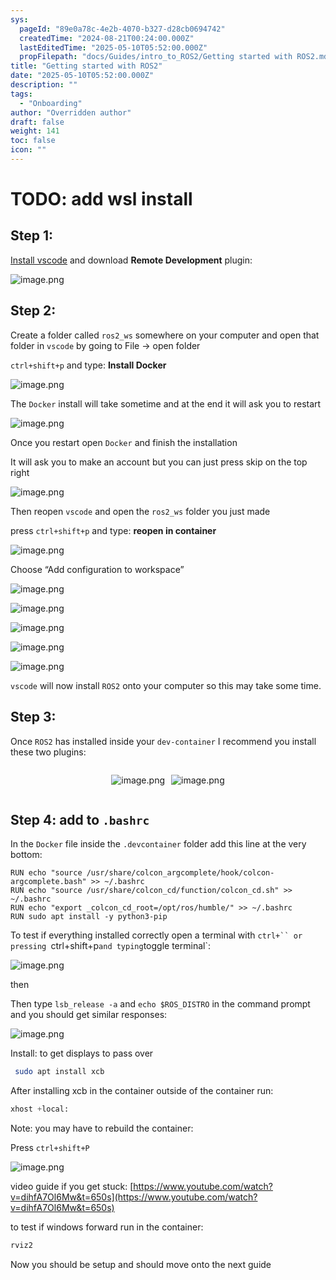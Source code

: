 ```yaml
---
sys:
  pageId: "89e0a78c-4e2b-4070-b327-d28cb0694742"
  createdTime: "2024-08-21T00:24:00.000Z"
  lastEditedTime: "2025-05-10T05:52:00.000Z"
  propFilepath: "docs/Guides/intro_to_ROS2/Getting started with ROS2.md"
title: "Getting started with ROS2"
date: "2025-05-10T05:52:00.000Z"
description: ""
tags:
  - "Onboarding"
author: "Overridden author"
draft: false
weight: 141
toc: false
icon: ""
---
```


# TODO: add wsl install

## Step 1:

[Install vscode](https://code.visualstudio.com/download) and download **Remote Development** plugin:

![image.png](https://prod-files-secure.s3.us-west-2.amazonaws.com/d518164a-d88e-44d1-a4ee-3adb3bd8bce0/efb52993-1881-4a40-b95e-6f020334f022/image.png?X-Amz-Algorithm=AWS4-HMAC-SHA256&X-Amz-Content-Sha256=UNSIGNED-PAYLOAD&X-Amz-Credential=ASIAZI2LB466V7BFRXNO%2F20250607%2Fus-west-2%2Fs3%2Faws4_request&X-Amz-Date=20250607T090819Z&X-Amz-Expires=3600&X-Amz-Security-Token=IQoJb3JpZ2luX2VjEJn%2F%2F%2F%2F%2F%2F%2F%2F%2F%2FwEaCXVzLXdlc3QtMiJHMEUCIQCEs%2BoOH5RozJs5uGGzYnZnm23F3UEl0IZDMq2bwoRgUgIgO4XIJ6CpusSJzSfcZURF%2FM9%2BRZVlHN4ovqxXuZ7bn4kq%2FwMIchAAGgw2Mzc0MjMxODM4MDUiDLSfYASitO%2BMm5fZ6yrcA7AS25TAKIQtPyNbl7nhOzEOI4I6hgiw3ZUahkoplQECBPE%2BgieAcaNdZ6zYldqcRaiZL8Oqt0yKhtnQHnLhutcV9v5jWkvnPB5%2B%2FcdJynWUjimi%2BCD1KzP1xZ1gwTWm74dh%2BNqOPmCnK%2BZKhJEBAiFFhcp4%2FL8y6oZwK2C87z3DuzjxOANPDWQ4X3HfeSoiS%2FEtk%2FZU6r5M5Vwv7fWWPIpzE2WAGo%2BGL%2FFLBfnBClz%2B0IAR62XCFJcnEhpE0MCeP4f5fmTZ7MwgzqAA6iXDnTMRhh61Aao9ZY0TKym0VaDp0IbHXmXPKjFVnS4xdsVKnnlzzx67nOPXtdNg91mIIUsvgaQvomMVTzRMy%2FoaWAaJ1sm8srLjVfBUdjQ4bQs9Js6Vc7joh7TFZTGZKXLmGVlc%2F9Msmrc6htO%2BAn17JhzykaGNogZ7tQSfbYhYhEzTEGTFtG49YFS%2B9RBmBzobVuh8oDjGNDHawVyY2%2FnKmnodOFjFIcZklcL4hDJvXXdjo1jGGIxetYd9N74rpoz1bYhErB11IRlDu67JW%2Ba%2Bkug82YPbOWAxVewE7EQHvNc0UpObOLi8HvKt91PF4BWQhE68PTiSs81lTmuAeuEenC%2BRXQhv1sAHtpHiuVoAMMj6j8IGOqUBHGq577pyns%2BkyS7Tjd6uTtzLdIVN%2BrqxA8lK55hcja8Vh9fcoPr9WDVwZ7wvEV2QNGEXOTWV4itBtdu6wkMJWB8ntUR0zaitiO5bM2sScBk812FcOgjfn3QL329n5g7TB2VbRfAbgHg4SQsrX4u7jGGCJcWLLkqG%2B7JIWsAg8oOK6vpRopeVrO5l9Dc0GBDYZ10U%2Fp11uTrgS17CSv4fcWBgQTOj&X-Amz-Signature=82bc4486e4f855e583842436b48376c3cb0fc964a9da2e113ccbdf028015160b&X-Amz-SignedHeaders=host&x-id=GetObject)

## Step 2:

Create a folder called `ros2_ws` somewhere on your computer and open that folder in `vscode` by going to File → open folder 

`ctrl+shift+p` and type: **Install Docker**

![image.png](https://prod-files-secure.s3.us-west-2.amazonaws.com/d518164a-d88e-44d1-a4ee-3adb3bd8bce0/2269dc0e-1cd5-47ff-bceb-c04ad9b2eab0/image.png?X-Amz-Algorithm=AWS4-HMAC-SHA256&X-Amz-Content-Sha256=UNSIGNED-PAYLOAD&X-Amz-Credential=ASIAZI2LB466V7BFRXNO%2F20250607%2Fus-west-2%2Fs3%2Faws4_request&X-Amz-Date=20250607T090819Z&X-Amz-Expires=3600&X-Amz-Security-Token=IQoJb3JpZ2luX2VjEJn%2F%2F%2F%2F%2F%2F%2F%2F%2F%2FwEaCXVzLXdlc3QtMiJHMEUCIQCEs%2BoOH5RozJs5uGGzYnZnm23F3UEl0IZDMq2bwoRgUgIgO4XIJ6CpusSJzSfcZURF%2FM9%2BRZVlHN4ovqxXuZ7bn4kq%2FwMIchAAGgw2Mzc0MjMxODM4MDUiDLSfYASitO%2BMm5fZ6yrcA7AS25TAKIQtPyNbl7nhOzEOI4I6hgiw3ZUahkoplQECBPE%2BgieAcaNdZ6zYldqcRaiZL8Oqt0yKhtnQHnLhutcV9v5jWkvnPB5%2B%2FcdJynWUjimi%2BCD1KzP1xZ1gwTWm74dh%2BNqOPmCnK%2BZKhJEBAiFFhcp4%2FL8y6oZwK2C87z3DuzjxOANPDWQ4X3HfeSoiS%2FEtk%2FZU6r5M5Vwv7fWWPIpzE2WAGo%2BGL%2FFLBfnBClz%2B0IAR62XCFJcnEhpE0MCeP4f5fmTZ7MwgzqAA6iXDnTMRhh61Aao9ZY0TKym0VaDp0IbHXmXPKjFVnS4xdsVKnnlzzx67nOPXtdNg91mIIUsvgaQvomMVTzRMy%2FoaWAaJ1sm8srLjVfBUdjQ4bQs9Js6Vc7joh7TFZTGZKXLmGVlc%2F9Msmrc6htO%2BAn17JhzykaGNogZ7tQSfbYhYhEzTEGTFtG49YFS%2B9RBmBzobVuh8oDjGNDHawVyY2%2FnKmnodOFjFIcZklcL4hDJvXXdjo1jGGIxetYd9N74rpoz1bYhErB11IRlDu67JW%2Ba%2Bkug82YPbOWAxVewE7EQHvNc0UpObOLi8HvKt91PF4BWQhE68PTiSs81lTmuAeuEenC%2BRXQhv1sAHtpHiuVoAMMj6j8IGOqUBHGq577pyns%2BkyS7Tjd6uTtzLdIVN%2BrqxA8lK55hcja8Vh9fcoPr9WDVwZ7wvEV2QNGEXOTWV4itBtdu6wkMJWB8ntUR0zaitiO5bM2sScBk812FcOgjfn3QL329n5g7TB2VbRfAbgHg4SQsrX4u7jGGCJcWLLkqG%2B7JIWsAg8oOK6vpRopeVrO5l9Dc0GBDYZ10U%2Fp11uTrgS17CSv4fcWBgQTOj&X-Amz-Signature=e80f470d1f55c24f10f0a0f9623f5f66064141454fe4e2debaf17232e204a368&X-Amz-SignedHeaders=host&x-id=GetObject)

The `Docker` install will take sometime and at the end it will ask you to restart

![image.png](https://prod-files-secure.s3.us-west-2.amazonaws.com/d518164a-d88e-44d1-a4ee-3adb3bd8bce0/ed233f78-be33-4b1f-b89c-9c346c0e961e/image.png?X-Amz-Algorithm=AWS4-HMAC-SHA256&X-Amz-Content-Sha256=UNSIGNED-PAYLOAD&X-Amz-Credential=ASIAZI2LB466V7BFRXNO%2F20250607%2Fus-west-2%2Fs3%2Faws4_request&X-Amz-Date=20250607T090819Z&X-Amz-Expires=3600&X-Amz-Security-Token=IQoJb3JpZ2luX2VjEJn%2F%2F%2F%2F%2F%2F%2F%2F%2F%2FwEaCXVzLXdlc3QtMiJHMEUCIQCEs%2BoOH5RozJs5uGGzYnZnm23F3UEl0IZDMq2bwoRgUgIgO4XIJ6CpusSJzSfcZURF%2FM9%2BRZVlHN4ovqxXuZ7bn4kq%2FwMIchAAGgw2Mzc0MjMxODM4MDUiDLSfYASitO%2BMm5fZ6yrcA7AS25TAKIQtPyNbl7nhOzEOI4I6hgiw3ZUahkoplQECBPE%2BgieAcaNdZ6zYldqcRaiZL8Oqt0yKhtnQHnLhutcV9v5jWkvnPB5%2B%2FcdJynWUjimi%2BCD1KzP1xZ1gwTWm74dh%2BNqOPmCnK%2BZKhJEBAiFFhcp4%2FL8y6oZwK2C87z3DuzjxOANPDWQ4X3HfeSoiS%2FEtk%2FZU6r5M5Vwv7fWWPIpzE2WAGo%2BGL%2FFLBfnBClz%2B0IAR62XCFJcnEhpE0MCeP4f5fmTZ7MwgzqAA6iXDnTMRhh61Aao9ZY0TKym0VaDp0IbHXmXPKjFVnS4xdsVKnnlzzx67nOPXtdNg91mIIUsvgaQvomMVTzRMy%2FoaWAaJ1sm8srLjVfBUdjQ4bQs9Js6Vc7joh7TFZTGZKXLmGVlc%2F9Msmrc6htO%2BAn17JhzykaGNogZ7tQSfbYhYhEzTEGTFtG49YFS%2B9RBmBzobVuh8oDjGNDHawVyY2%2FnKmnodOFjFIcZklcL4hDJvXXdjo1jGGIxetYd9N74rpoz1bYhErB11IRlDu67JW%2Ba%2Bkug82YPbOWAxVewE7EQHvNc0UpObOLi8HvKt91PF4BWQhE68PTiSs81lTmuAeuEenC%2BRXQhv1sAHtpHiuVoAMMj6j8IGOqUBHGq577pyns%2BkyS7Tjd6uTtzLdIVN%2BrqxA8lK55hcja8Vh9fcoPr9WDVwZ7wvEV2QNGEXOTWV4itBtdu6wkMJWB8ntUR0zaitiO5bM2sScBk812FcOgjfn3QL329n5g7TB2VbRfAbgHg4SQsrX4u7jGGCJcWLLkqG%2B7JIWsAg8oOK6vpRopeVrO5l9Dc0GBDYZ10U%2Fp11uTrgS17CSv4fcWBgQTOj&X-Amz-Signature=0e4c6a9dc3a09cabaf077e5fb0ec8de9a69490b837c4b05a75ea52d2349ad6c6&X-Amz-SignedHeaders=host&x-id=GetObject)

Once you restart open `Docker` and finish the installation

It will ask you to make an account but you can just press skip on the top right

![image.png](https://prod-files-secure.s3.us-west-2.amazonaws.com/d518164a-d88e-44d1-a4ee-3adb3bd8bce0/21010ad9-1659-4fd9-9f59-9932a09b2a3d/image.png?X-Amz-Algorithm=AWS4-HMAC-SHA256&X-Amz-Content-Sha256=UNSIGNED-PAYLOAD&X-Amz-Credential=ASIAZI2LB466V7BFRXNO%2F20250607%2Fus-west-2%2Fs3%2Faws4_request&X-Amz-Date=20250607T090819Z&X-Amz-Expires=3600&X-Amz-Security-Token=IQoJb3JpZ2luX2VjEJn%2F%2F%2F%2F%2F%2F%2F%2F%2F%2FwEaCXVzLXdlc3QtMiJHMEUCIQCEs%2BoOH5RozJs5uGGzYnZnm23F3UEl0IZDMq2bwoRgUgIgO4XIJ6CpusSJzSfcZURF%2FM9%2BRZVlHN4ovqxXuZ7bn4kq%2FwMIchAAGgw2Mzc0MjMxODM4MDUiDLSfYASitO%2BMm5fZ6yrcA7AS25TAKIQtPyNbl7nhOzEOI4I6hgiw3ZUahkoplQECBPE%2BgieAcaNdZ6zYldqcRaiZL8Oqt0yKhtnQHnLhutcV9v5jWkvnPB5%2B%2FcdJynWUjimi%2BCD1KzP1xZ1gwTWm74dh%2BNqOPmCnK%2BZKhJEBAiFFhcp4%2FL8y6oZwK2C87z3DuzjxOANPDWQ4X3HfeSoiS%2FEtk%2FZU6r5M5Vwv7fWWPIpzE2WAGo%2BGL%2FFLBfnBClz%2B0IAR62XCFJcnEhpE0MCeP4f5fmTZ7MwgzqAA6iXDnTMRhh61Aao9ZY0TKym0VaDp0IbHXmXPKjFVnS4xdsVKnnlzzx67nOPXtdNg91mIIUsvgaQvomMVTzRMy%2FoaWAaJ1sm8srLjVfBUdjQ4bQs9Js6Vc7joh7TFZTGZKXLmGVlc%2F9Msmrc6htO%2BAn17JhzykaGNogZ7tQSfbYhYhEzTEGTFtG49YFS%2B9RBmBzobVuh8oDjGNDHawVyY2%2FnKmnodOFjFIcZklcL4hDJvXXdjo1jGGIxetYd9N74rpoz1bYhErB11IRlDu67JW%2Ba%2Bkug82YPbOWAxVewE7EQHvNc0UpObOLi8HvKt91PF4BWQhE68PTiSs81lTmuAeuEenC%2BRXQhv1sAHtpHiuVoAMMj6j8IGOqUBHGq577pyns%2BkyS7Tjd6uTtzLdIVN%2BrqxA8lK55hcja8Vh9fcoPr9WDVwZ7wvEV2QNGEXOTWV4itBtdu6wkMJWB8ntUR0zaitiO5bM2sScBk812FcOgjfn3QL329n5g7TB2VbRfAbgHg4SQsrX4u7jGGCJcWLLkqG%2B7JIWsAg8oOK6vpRopeVrO5l9Dc0GBDYZ10U%2Fp11uTrgS17CSv4fcWBgQTOj&X-Amz-Signature=07c97e8c30826e992cf67d87ef9c1677a63fbaf689454e4ae17f5d5007170b95&X-Amz-SignedHeaders=host&x-id=GetObject)

Then reopen `vscode` and open the `ros2_ws` folder you just made

press `ctrl+shift+p` and type: **reopen in container**

![image.png](https://prod-files-secure.s3.us-west-2.amazonaws.com/d518164a-d88e-44d1-a4ee-3adb3bd8bce0/4e93b8c2-41ad-488c-8095-c74205196118/image.png?X-Amz-Algorithm=AWS4-HMAC-SHA256&X-Amz-Content-Sha256=UNSIGNED-PAYLOAD&X-Amz-Credential=ASIAZI2LB466V7BFRXNO%2F20250607%2Fus-west-2%2Fs3%2Faws4_request&X-Amz-Date=20250607T090819Z&X-Amz-Expires=3600&X-Amz-Security-Token=IQoJb3JpZ2luX2VjEJn%2F%2F%2F%2F%2F%2F%2F%2F%2F%2FwEaCXVzLXdlc3QtMiJHMEUCIQCEs%2BoOH5RozJs5uGGzYnZnm23F3UEl0IZDMq2bwoRgUgIgO4XIJ6CpusSJzSfcZURF%2FM9%2BRZVlHN4ovqxXuZ7bn4kq%2FwMIchAAGgw2Mzc0MjMxODM4MDUiDLSfYASitO%2BMm5fZ6yrcA7AS25TAKIQtPyNbl7nhOzEOI4I6hgiw3ZUahkoplQECBPE%2BgieAcaNdZ6zYldqcRaiZL8Oqt0yKhtnQHnLhutcV9v5jWkvnPB5%2B%2FcdJynWUjimi%2BCD1KzP1xZ1gwTWm74dh%2BNqOPmCnK%2BZKhJEBAiFFhcp4%2FL8y6oZwK2C87z3DuzjxOANPDWQ4X3HfeSoiS%2FEtk%2FZU6r5M5Vwv7fWWPIpzE2WAGo%2BGL%2FFLBfnBClz%2B0IAR62XCFJcnEhpE0MCeP4f5fmTZ7MwgzqAA6iXDnTMRhh61Aao9ZY0TKym0VaDp0IbHXmXPKjFVnS4xdsVKnnlzzx67nOPXtdNg91mIIUsvgaQvomMVTzRMy%2FoaWAaJ1sm8srLjVfBUdjQ4bQs9Js6Vc7joh7TFZTGZKXLmGVlc%2F9Msmrc6htO%2BAn17JhzykaGNogZ7tQSfbYhYhEzTEGTFtG49YFS%2B9RBmBzobVuh8oDjGNDHawVyY2%2FnKmnodOFjFIcZklcL4hDJvXXdjo1jGGIxetYd9N74rpoz1bYhErB11IRlDu67JW%2Ba%2Bkug82YPbOWAxVewE7EQHvNc0UpObOLi8HvKt91PF4BWQhE68PTiSs81lTmuAeuEenC%2BRXQhv1sAHtpHiuVoAMMj6j8IGOqUBHGq577pyns%2BkyS7Tjd6uTtzLdIVN%2BrqxA8lK55hcja8Vh9fcoPr9WDVwZ7wvEV2QNGEXOTWV4itBtdu6wkMJWB8ntUR0zaitiO5bM2sScBk812FcOgjfn3QL329n5g7TB2VbRfAbgHg4SQsrX4u7jGGCJcWLLkqG%2B7JIWsAg8oOK6vpRopeVrO5l9Dc0GBDYZ10U%2Fp11uTrgS17CSv4fcWBgQTOj&X-Amz-Signature=df07e2ae5f51308a902aec847449ecd37967322016af06d89e0c50ac539b8bc2&X-Amz-SignedHeaders=host&x-id=GetObject)

Choose “Add configuration to workspace”

![image.png](https://prod-files-secure.s3.us-west-2.amazonaws.com/d518164a-d88e-44d1-a4ee-3adb3bd8bce0/9560b282-5060-4989-ba37-97e7b2c22476/image.png?X-Amz-Algorithm=AWS4-HMAC-SHA256&X-Amz-Content-Sha256=UNSIGNED-PAYLOAD&X-Amz-Credential=ASIAZI2LB466V7BFRXNO%2F20250607%2Fus-west-2%2Fs3%2Faws4_request&X-Amz-Date=20250607T090819Z&X-Amz-Expires=3600&X-Amz-Security-Token=IQoJb3JpZ2luX2VjEJn%2F%2F%2F%2F%2F%2F%2F%2F%2F%2FwEaCXVzLXdlc3QtMiJHMEUCIQCEs%2BoOH5RozJs5uGGzYnZnm23F3UEl0IZDMq2bwoRgUgIgO4XIJ6CpusSJzSfcZURF%2FM9%2BRZVlHN4ovqxXuZ7bn4kq%2FwMIchAAGgw2Mzc0MjMxODM4MDUiDLSfYASitO%2BMm5fZ6yrcA7AS25TAKIQtPyNbl7nhOzEOI4I6hgiw3ZUahkoplQECBPE%2BgieAcaNdZ6zYldqcRaiZL8Oqt0yKhtnQHnLhutcV9v5jWkvnPB5%2B%2FcdJynWUjimi%2BCD1KzP1xZ1gwTWm74dh%2BNqOPmCnK%2BZKhJEBAiFFhcp4%2FL8y6oZwK2C87z3DuzjxOANPDWQ4X3HfeSoiS%2FEtk%2FZU6r5M5Vwv7fWWPIpzE2WAGo%2BGL%2FFLBfnBClz%2B0IAR62XCFJcnEhpE0MCeP4f5fmTZ7MwgzqAA6iXDnTMRhh61Aao9ZY0TKym0VaDp0IbHXmXPKjFVnS4xdsVKnnlzzx67nOPXtdNg91mIIUsvgaQvomMVTzRMy%2FoaWAaJ1sm8srLjVfBUdjQ4bQs9Js6Vc7joh7TFZTGZKXLmGVlc%2F9Msmrc6htO%2BAn17JhzykaGNogZ7tQSfbYhYhEzTEGTFtG49YFS%2B9RBmBzobVuh8oDjGNDHawVyY2%2FnKmnodOFjFIcZklcL4hDJvXXdjo1jGGIxetYd9N74rpoz1bYhErB11IRlDu67JW%2Ba%2Bkug82YPbOWAxVewE7EQHvNc0UpObOLi8HvKt91PF4BWQhE68PTiSs81lTmuAeuEenC%2BRXQhv1sAHtpHiuVoAMMj6j8IGOqUBHGq577pyns%2BkyS7Tjd6uTtzLdIVN%2BrqxA8lK55hcja8Vh9fcoPr9WDVwZ7wvEV2QNGEXOTWV4itBtdu6wkMJWB8ntUR0zaitiO5bM2sScBk812FcOgjfn3QL329n5g7TB2VbRfAbgHg4SQsrX4u7jGGCJcWLLkqG%2B7JIWsAg8oOK6vpRopeVrO5l9Dc0GBDYZ10U%2Fp11uTrgS17CSv4fcWBgQTOj&X-Amz-Signature=d259e10aa5724df590a41db2cc4c03a13b7cbb0594355b4a0c5361741dae9a18&X-Amz-SignedHeaders=host&x-id=GetObject)

![image.png](https://prod-files-secure.s3.us-west-2.amazonaws.com/d518164a-d88e-44d1-a4ee-3adb3bd8bce0/2ee63f81-886b-48e8-a553-dc6e5eac99e4/image.png?X-Amz-Algorithm=AWS4-HMAC-SHA256&X-Amz-Content-Sha256=UNSIGNED-PAYLOAD&X-Amz-Credential=ASIAZI2LB466V7BFRXNO%2F20250607%2Fus-west-2%2Fs3%2Faws4_request&X-Amz-Date=20250607T090819Z&X-Amz-Expires=3600&X-Amz-Security-Token=IQoJb3JpZ2luX2VjEJn%2F%2F%2F%2F%2F%2F%2F%2F%2F%2FwEaCXVzLXdlc3QtMiJHMEUCIQCEs%2BoOH5RozJs5uGGzYnZnm23F3UEl0IZDMq2bwoRgUgIgO4XIJ6CpusSJzSfcZURF%2FM9%2BRZVlHN4ovqxXuZ7bn4kq%2FwMIchAAGgw2Mzc0MjMxODM4MDUiDLSfYASitO%2BMm5fZ6yrcA7AS25TAKIQtPyNbl7nhOzEOI4I6hgiw3ZUahkoplQECBPE%2BgieAcaNdZ6zYldqcRaiZL8Oqt0yKhtnQHnLhutcV9v5jWkvnPB5%2B%2FcdJynWUjimi%2BCD1KzP1xZ1gwTWm74dh%2BNqOPmCnK%2BZKhJEBAiFFhcp4%2FL8y6oZwK2C87z3DuzjxOANPDWQ4X3HfeSoiS%2FEtk%2FZU6r5M5Vwv7fWWPIpzE2WAGo%2BGL%2FFLBfnBClz%2B0IAR62XCFJcnEhpE0MCeP4f5fmTZ7MwgzqAA6iXDnTMRhh61Aao9ZY0TKym0VaDp0IbHXmXPKjFVnS4xdsVKnnlzzx67nOPXtdNg91mIIUsvgaQvomMVTzRMy%2FoaWAaJ1sm8srLjVfBUdjQ4bQs9Js6Vc7joh7TFZTGZKXLmGVlc%2F9Msmrc6htO%2BAn17JhzykaGNogZ7tQSfbYhYhEzTEGTFtG49YFS%2B9RBmBzobVuh8oDjGNDHawVyY2%2FnKmnodOFjFIcZklcL4hDJvXXdjo1jGGIxetYd9N74rpoz1bYhErB11IRlDu67JW%2Ba%2Bkug82YPbOWAxVewE7EQHvNc0UpObOLi8HvKt91PF4BWQhE68PTiSs81lTmuAeuEenC%2BRXQhv1sAHtpHiuVoAMMj6j8IGOqUBHGq577pyns%2BkyS7Tjd6uTtzLdIVN%2BrqxA8lK55hcja8Vh9fcoPr9WDVwZ7wvEV2QNGEXOTWV4itBtdu6wkMJWB8ntUR0zaitiO5bM2sScBk812FcOgjfn3QL329n5g7TB2VbRfAbgHg4SQsrX4u7jGGCJcWLLkqG%2B7JIWsAg8oOK6vpRopeVrO5l9Dc0GBDYZ10U%2Fp11uTrgS17CSv4fcWBgQTOj&X-Amz-Signature=cafd098c37bfb92429e05d310b6b3819ff335d0dde129cfecb4b70b1d228d924&X-Amz-SignedHeaders=host&x-id=GetObject)

![image.png](https://prod-files-secure.s3.us-west-2.amazonaws.com/d518164a-d88e-44d1-a4ee-3adb3bd8bce0/ae1580b2-b048-407e-aed9-b584224a7a04/image.png?X-Amz-Algorithm=AWS4-HMAC-SHA256&X-Amz-Content-Sha256=UNSIGNED-PAYLOAD&X-Amz-Credential=ASIAZI2LB466V7BFRXNO%2F20250607%2Fus-west-2%2Fs3%2Faws4_request&X-Amz-Date=20250607T090819Z&X-Amz-Expires=3600&X-Amz-Security-Token=IQoJb3JpZ2luX2VjEJn%2F%2F%2F%2F%2F%2F%2F%2F%2F%2FwEaCXVzLXdlc3QtMiJHMEUCIQCEs%2BoOH5RozJs5uGGzYnZnm23F3UEl0IZDMq2bwoRgUgIgO4XIJ6CpusSJzSfcZURF%2FM9%2BRZVlHN4ovqxXuZ7bn4kq%2FwMIchAAGgw2Mzc0MjMxODM4MDUiDLSfYASitO%2BMm5fZ6yrcA7AS25TAKIQtPyNbl7nhOzEOI4I6hgiw3ZUahkoplQECBPE%2BgieAcaNdZ6zYldqcRaiZL8Oqt0yKhtnQHnLhutcV9v5jWkvnPB5%2B%2FcdJynWUjimi%2BCD1KzP1xZ1gwTWm74dh%2BNqOPmCnK%2BZKhJEBAiFFhcp4%2FL8y6oZwK2C87z3DuzjxOANPDWQ4X3HfeSoiS%2FEtk%2FZU6r5M5Vwv7fWWPIpzE2WAGo%2BGL%2FFLBfnBClz%2B0IAR62XCFJcnEhpE0MCeP4f5fmTZ7MwgzqAA6iXDnTMRhh61Aao9ZY0TKym0VaDp0IbHXmXPKjFVnS4xdsVKnnlzzx67nOPXtdNg91mIIUsvgaQvomMVTzRMy%2FoaWAaJ1sm8srLjVfBUdjQ4bQs9Js6Vc7joh7TFZTGZKXLmGVlc%2F9Msmrc6htO%2BAn17JhzykaGNogZ7tQSfbYhYhEzTEGTFtG49YFS%2B9RBmBzobVuh8oDjGNDHawVyY2%2FnKmnodOFjFIcZklcL4hDJvXXdjo1jGGIxetYd9N74rpoz1bYhErB11IRlDu67JW%2Ba%2Bkug82YPbOWAxVewE7EQHvNc0UpObOLi8HvKt91PF4BWQhE68PTiSs81lTmuAeuEenC%2BRXQhv1sAHtpHiuVoAMMj6j8IGOqUBHGq577pyns%2BkyS7Tjd6uTtzLdIVN%2BrqxA8lK55hcja8Vh9fcoPr9WDVwZ7wvEV2QNGEXOTWV4itBtdu6wkMJWB8ntUR0zaitiO5bM2sScBk812FcOgjfn3QL329n5g7TB2VbRfAbgHg4SQsrX4u7jGGCJcWLLkqG%2B7JIWsAg8oOK6vpRopeVrO5l9Dc0GBDYZ10U%2Fp11uTrgS17CSv4fcWBgQTOj&X-Amz-Signature=bb3cf5ae9e7d7a7903c58a1e3c13edb56c2764393c4b905c28fdf8eded1a9e56&X-Amz-SignedHeaders=host&x-id=GetObject)

![image.png](https://prod-files-secure.s3.us-west-2.amazonaws.com/d518164a-d88e-44d1-a4ee-3adb3bd8bce0/53255b28-f75e-430f-b9e3-c0ac8577e42b/image.png?X-Amz-Algorithm=AWS4-HMAC-SHA256&X-Amz-Content-Sha256=UNSIGNED-PAYLOAD&X-Amz-Credential=ASIAZI2LB466V7BFRXNO%2F20250607%2Fus-west-2%2Fs3%2Faws4_request&X-Amz-Date=20250607T090819Z&X-Amz-Expires=3600&X-Amz-Security-Token=IQoJb3JpZ2luX2VjEJn%2F%2F%2F%2F%2F%2F%2F%2F%2F%2FwEaCXVzLXdlc3QtMiJHMEUCIQCEs%2BoOH5RozJs5uGGzYnZnm23F3UEl0IZDMq2bwoRgUgIgO4XIJ6CpusSJzSfcZURF%2FM9%2BRZVlHN4ovqxXuZ7bn4kq%2FwMIchAAGgw2Mzc0MjMxODM4MDUiDLSfYASitO%2BMm5fZ6yrcA7AS25TAKIQtPyNbl7nhOzEOI4I6hgiw3ZUahkoplQECBPE%2BgieAcaNdZ6zYldqcRaiZL8Oqt0yKhtnQHnLhutcV9v5jWkvnPB5%2B%2FcdJynWUjimi%2BCD1KzP1xZ1gwTWm74dh%2BNqOPmCnK%2BZKhJEBAiFFhcp4%2FL8y6oZwK2C87z3DuzjxOANPDWQ4X3HfeSoiS%2FEtk%2FZU6r5M5Vwv7fWWPIpzE2WAGo%2BGL%2FFLBfnBClz%2B0IAR62XCFJcnEhpE0MCeP4f5fmTZ7MwgzqAA6iXDnTMRhh61Aao9ZY0TKym0VaDp0IbHXmXPKjFVnS4xdsVKnnlzzx67nOPXtdNg91mIIUsvgaQvomMVTzRMy%2FoaWAaJ1sm8srLjVfBUdjQ4bQs9Js6Vc7joh7TFZTGZKXLmGVlc%2F9Msmrc6htO%2BAn17JhzykaGNogZ7tQSfbYhYhEzTEGTFtG49YFS%2B9RBmBzobVuh8oDjGNDHawVyY2%2FnKmnodOFjFIcZklcL4hDJvXXdjo1jGGIxetYd9N74rpoz1bYhErB11IRlDu67JW%2Ba%2Bkug82YPbOWAxVewE7EQHvNc0UpObOLi8HvKt91PF4BWQhE68PTiSs81lTmuAeuEenC%2BRXQhv1sAHtpHiuVoAMMj6j8IGOqUBHGq577pyns%2BkyS7Tjd6uTtzLdIVN%2BrqxA8lK55hcja8Vh9fcoPr9WDVwZ7wvEV2QNGEXOTWV4itBtdu6wkMJWB8ntUR0zaitiO5bM2sScBk812FcOgjfn3QL329n5g7TB2VbRfAbgHg4SQsrX4u7jGGCJcWLLkqG%2B7JIWsAg8oOK6vpRopeVrO5l9Dc0GBDYZ10U%2Fp11uTrgS17CSv4fcWBgQTOj&X-Amz-Signature=3342efe78a961647c9fe28d0b6ab049fe3ee4ac67d2591f099f194a2eda8db29&X-Amz-SignedHeaders=host&x-id=GetObject)

![image.png](https://prod-files-secure.s3.us-west-2.amazonaws.com/d518164a-d88e-44d1-a4ee-3adb3bd8bce0/7c562767-5af9-4ffb-97d1-327bcdf4ee00/image.png?X-Amz-Algorithm=AWS4-HMAC-SHA256&X-Amz-Content-Sha256=UNSIGNED-PAYLOAD&X-Amz-Credential=ASIAZI2LB466V7BFRXNO%2F20250607%2Fus-west-2%2Fs3%2Faws4_request&X-Amz-Date=20250607T090819Z&X-Amz-Expires=3600&X-Amz-Security-Token=IQoJb3JpZ2luX2VjEJn%2F%2F%2F%2F%2F%2F%2F%2F%2F%2FwEaCXVzLXdlc3QtMiJHMEUCIQCEs%2BoOH5RozJs5uGGzYnZnm23F3UEl0IZDMq2bwoRgUgIgO4XIJ6CpusSJzSfcZURF%2FM9%2BRZVlHN4ovqxXuZ7bn4kq%2FwMIchAAGgw2Mzc0MjMxODM4MDUiDLSfYASitO%2BMm5fZ6yrcA7AS25TAKIQtPyNbl7nhOzEOI4I6hgiw3ZUahkoplQECBPE%2BgieAcaNdZ6zYldqcRaiZL8Oqt0yKhtnQHnLhutcV9v5jWkvnPB5%2B%2FcdJynWUjimi%2BCD1KzP1xZ1gwTWm74dh%2BNqOPmCnK%2BZKhJEBAiFFhcp4%2FL8y6oZwK2C87z3DuzjxOANPDWQ4X3HfeSoiS%2FEtk%2FZU6r5M5Vwv7fWWPIpzE2WAGo%2BGL%2FFLBfnBClz%2B0IAR62XCFJcnEhpE0MCeP4f5fmTZ7MwgzqAA6iXDnTMRhh61Aao9ZY0TKym0VaDp0IbHXmXPKjFVnS4xdsVKnnlzzx67nOPXtdNg91mIIUsvgaQvomMVTzRMy%2FoaWAaJ1sm8srLjVfBUdjQ4bQs9Js6Vc7joh7TFZTGZKXLmGVlc%2F9Msmrc6htO%2BAn17JhzykaGNogZ7tQSfbYhYhEzTEGTFtG49YFS%2B9RBmBzobVuh8oDjGNDHawVyY2%2FnKmnodOFjFIcZklcL4hDJvXXdjo1jGGIxetYd9N74rpoz1bYhErB11IRlDu67JW%2Ba%2Bkug82YPbOWAxVewE7EQHvNc0UpObOLi8HvKt91PF4BWQhE68PTiSs81lTmuAeuEenC%2BRXQhv1sAHtpHiuVoAMMj6j8IGOqUBHGq577pyns%2BkyS7Tjd6uTtzLdIVN%2BrqxA8lK55hcja8Vh9fcoPr9WDVwZ7wvEV2QNGEXOTWV4itBtdu6wkMJWB8ntUR0zaitiO5bM2sScBk812FcOgjfn3QL329n5g7TB2VbRfAbgHg4SQsrX4u7jGGCJcWLLkqG%2B7JIWsAg8oOK6vpRopeVrO5l9Dc0GBDYZ10U%2Fp11uTrgS17CSv4fcWBgQTOj&X-Amz-Signature=93d2720ad324352217eb2f7ab165fad72dc43759d1e55d49dc1c3fa1c871e529&X-Amz-SignedHeaders=host&x-id=GetObject)

`vscode` will now install `ROS2` onto your computer so this may take some time.

## Step 3:

Once `ROS2` has installed inside your `dev-container` I recommend you install these two plugins:

<div style="display: flex;flex-direction: row; column-gap:10px; max-width: 630px;justify-content: center;">
<div>

![image.png](https://prod-files-secure.s3.us-west-2.amazonaws.com/d518164a-d88e-44d1-a4ee-3adb3bd8bce0/3fc3d550-5a54-4ba1-ba6b-faa01cdb7369/image.png?X-Amz-Algorithm=AWS4-HMAC-SHA256&X-Amz-Content-Sha256=UNSIGNED-PAYLOAD&X-Amz-Credential=ASIAZI2LB466WTPZ24IX%2F20250607%2Fus-west-2%2Fs3%2Faws4_request&X-Amz-Date=20250607T090821Z&X-Amz-Expires=3600&X-Amz-Security-Token=IQoJb3JpZ2luX2VjEJn%2F%2F%2F%2F%2F%2F%2F%2F%2F%2FwEaCXVzLXdlc3QtMiJHMEUCIQC48MZLJbb3k2a4u8YWslxy9d7J1bRYkT8Bj%2F3cRsFh1QIgKqEhXSXX%2BRyrng3yfqMzP5eYdRRr4NagUmf7%2BSBZRgEq%2FwMIchAAGgw2Mzc0MjMxODM4MDUiDK%2F7zNzNykXgzp2VcSrcA1VrPDgj2iSlujX3BcceV%2BjKRYLOar4oMroM6HPNMlR10M2cobrNRbFt1cQtR3Dk1WdAivIgclQLsa%2FrQqE5y%2Fj3ekjPLUQNboEkrcXDGMz7ZzGY4QpazdM9GZ%2B9qJpPNfAPQ%2FWPKyHhLajoQT%2FlMH4EQUokSrWCavT%2BHvV8mk9WKF2Jukm%2FbkBjbST1XfA%2BFiUU5q0pQwdftKiOXn9t%2B3XLY2NT%2FKyh6VmcMfTK7S%2B8oHMCfAq%2BAvkhZyb%2BYKxpL465jJo1gc6wCS6FQh%2FUTPf5uGbDmGgd3uSKu%2Fk%2FLGviRI1Yzop6x2J%2BxuB%2FuL%2Brc6iIaDXWSJd8rIeRI7iQgdoxwDG%2FdhM70g7GC5407KwO0KbkR3jXvj65BZXg%2Fx9s9CZnRNaoPU%2FxNjo9qPZqhXkiYO48703whQ%2Fs5W5dhl1of6QUhH2oFRqxep3BLlNT4YphEZ%2FJArO1azuvyP1J%2FFAldKszFcIO0OjhoVuGk3V0KUY6LZtDovc4MiNdDdynRDKpgc9CPYkJVmjJYC1q7tQWtIzFUGTqTNeyzxndGCJOZozVNL5kDtA6zD6bbrpGTFA2YYTViCO5%2Frcqomgrc3d2gLa0tFnq9fFWStN%2ByIpVLKl7cpQCwEZXC5O0MLT6j8IGOqUBi%2BfbCfUwjiPjLP76%2Bd%2BUXCMOruz8UzszMI3SND1dxhZcH1caa2uZp45F74irzOly%2FlBcKvj0729HxJfBVjmubC3bZIeuWmrtRdpRLDOSnZPP1r1TOX8HyIVq2Hu7d4PYVH93KyRmRbwi0BXWlti%2FtFoT4W0oLpSB6qb2gHM9%2BoeNh3P1hu49u7K%2BU7OYW8iG2FZCJMUTUa8TG4j1AzgKfQJQ62z%2B&X-Amz-Signature=6696f8c1f5b760b4a6aa027d026cd5bd1cd5e49613581facc7084f35485eefe8&X-Amz-SignedHeaders=host&x-id=GetObject)

</div>
<div>

![image.png](https://prod-files-secure.s3.us-west-2.amazonaws.com/d518164a-d88e-44d1-a4ee-3adb3bd8bce0/d994cc66-13c2-4093-a5a3-f84cf4601a82/image.png?X-Amz-Algorithm=AWS4-HMAC-SHA256&X-Amz-Content-Sha256=UNSIGNED-PAYLOAD&X-Amz-Credential=ASIAZI2LB466ZBVLPYOQ%2F20250607%2Fus-west-2%2Fs3%2Faws4_request&X-Amz-Date=20250607T090825Z&X-Amz-Expires=3600&X-Amz-Security-Token=IQoJb3JpZ2luX2VjEJn%2F%2F%2F%2F%2F%2F%2F%2F%2F%2FwEaCXVzLXdlc3QtMiJHMEUCIQCmb3r0D%2FOw2l6m4fbITpvWFLkg09bC5B0l9hh%2BxIEiVAIgbS5u%2FhXzQ2LaLv36zMih4MEF0KbTEs1VxKqoQY7PFTEq%2FwMIchAAGgw2Mzc0MjMxODM4MDUiDDAu%2BEDlos%2Ft3ZScmyrcAypUwYy%2FTBSQ3ZEeC2aZDXNSjiQZr8jLWP0CGaRoCpGkbRbPjKlu2HOgGyRU9Nxubsv%2FjcZet0i6r8MZKe%2FQxeKyqZNoBexWLQ%2Fy8lHlnhXqhTiqfqYYoloi6qHyQzM2UXQ%2BlsgexuxYWLivJhiZeZeQjtc2YIkT46QgmFhy5kgx1z1ZIEfp5yFbdkeWuwjBht6acoSM4XyMo3lqmYrKUHtrBbtVjFlDpkEx3eo0dgp5Ffk1coM9XIukMQcO%2FW4mElPBTs3pc4bTMRDgIMbwMLdpvy2HyZmslH2TdWLdj1AICPNkdtwbMG2t6uFUy2sVAkrbSfCeJzkJEm4gpUQszuUxJ8TojM9J5apFH%2FE490FrSrkLF0eRX5xDFPfBnHkLeexl%2F1rOkToKw7%2BVGwlNWLwuuc%2FmWvhQwVW3RZvQpvrZ13l11b28BLoklIHEcID549HGXArOnrkXxkHvcMkLNYmrABmhNnBLXYONDshnhvmR2BS%2FpZ06Sn7DSo3bdqZKRIgUcM%2B9DmTII2nLFvAEzpSv2sgNvg0DOSK8QjYcZETPiKtRDDV8VLCX6CtUYOMF%2FNghS8r4uaOtURQip%2F35%2BbF%2BEhnbf%2FbJHgD%2BS7HMW02xSdEvX%2B6zZAkOetp%2FMKn6j8IGOqUBP8FJt6UKJCbwIdrMlPLMDtGSwDdM6aQRX4shRFYzi0apcZlpMvrzNphN%2BInwhV1zOuV0%2Bt9E12khQFRbNWuzzR4rHUYO3p7Vd7TYVeYgktBbxGDT2O4uoD6Au9dJVW0yibUKpRr0ZdDk3jOovQ1rRKFA2RYksCkBOM3o%2Fh58In4yRcSOTMQsIAZTLfcRlbPmtL1crLxP06ALn%2BVmlpiDA754oGE2&X-Amz-Signature=9acac1558f5ae43ae3067d2ebac52fcc6e746d29d748867f3fdcc0351570cd8b&X-Amz-SignedHeaders=host&x-id=GetObject)

</div>
</div>

## Step 4: add to `.bashrc`

In the `Docker` file inside the `.devcontainer` folder add this line at the very bottom: 

```docker
RUN echo "source /usr/share/colcon_argcomplete/hook/colcon-argcomplete.bash" >> ~/.bashrc
RUN echo "source /usr/share/colcon_cd/function/colcon_cd.sh" >> ~/.bashrc
RUN echo "export _colcon_cd_root=/opt/ros/humble/" >> ~/.bashrc
RUN sudo apt install -y python3-pip 
```

To test if everything installed correctly open a terminal with `ctrl+`` or pressing `ctrl+shift+p` and typing `toggle terminal`:

![image.png](https://prod-files-secure.s3.us-west-2.amazonaws.com/d518164a-d88e-44d1-a4ee-3adb3bd8bce0/6a4943d8-b04e-4c02-9a58-775f3384d1a5/image.png?X-Amz-Algorithm=AWS4-HMAC-SHA256&X-Amz-Content-Sha256=UNSIGNED-PAYLOAD&X-Amz-Credential=ASIAZI2LB466V7BFRXNO%2F20250607%2Fus-west-2%2Fs3%2Faws4_request&X-Amz-Date=20250607T090819Z&X-Amz-Expires=3600&X-Amz-Security-Token=IQoJb3JpZ2luX2VjEJn%2F%2F%2F%2F%2F%2F%2F%2F%2F%2FwEaCXVzLXdlc3QtMiJHMEUCIQCEs%2BoOH5RozJs5uGGzYnZnm23F3UEl0IZDMq2bwoRgUgIgO4XIJ6CpusSJzSfcZURF%2FM9%2BRZVlHN4ovqxXuZ7bn4kq%2FwMIchAAGgw2Mzc0MjMxODM4MDUiDLSfYASitO%2BMm5fZ6yrcA7AS25TAKIQtPyNbl7nhOzEOI4I6hgiw3ZUahkoplQECBPE%2BgieAcaNdZ6zYldqcRaiZL8Oqt0yKhtnQHnLhutcV9v5jWkvnPB5%2B%2FcdJynWUjimi%2BCD1KzP1xZ1gwTWm74dh%2BNqOPmCnK%2BZKhJEBAiFFhcp4%2FL8y6oZwK2C87z3DuzjxOANPDWQ4X3HfeSoiS%2FEtk%2FZU6r5M5Vwv7fWWPIpzE2WAGo%2BGL%2FFLBfnBClz%2B0IAR62XCFJcnEhpE0MCeP4f5fmTZ7MwgzqAA6iXDnTMRhh61Aao9ZY0TKym0VaDp0IbHXmXPKjFVnS4xdsVKnnlzzx67nOPXtdNg91mIIUsvgaQvomMVTzRMy%2FoaWAaJ1sm8srLjVfBUdjQ4bQs9Js6Vc7joh7TFZTGZKXLmGVlc%2F9Msmrc6htO%2BAn17JhzykaGNogZ7tQSfbYhYhEzTEGTFtG49YFS%2B9RBmBzobVuh8oDjGNDHawVyY2%2FnKmnodOFjFIcZklcL4hDJvXXdjo1jGGIxetYd9N74rpoz1bYhErB11IRlDu67JW%2Ba%2Bkug82YPbOWAxVewE7EQHvNc0UpObOLi8HvKt91PF4BWQhE68PTiSs81lTmuAeuEenC%2BRXQhv1sAHtpHiuVoAMMj6j8IGOqUBHGq577pyns%2BkyS7Tjd6uTtzLdIVN%2BrqxA8lK55hcja8Vh9fcoPr9WDVwZ7wvEV2QNGEXOTWV4itBtdu6wkMJWB8ntUR0zaitiO5bM2sScBk812FcOgjfn3QL329n5g7TB2VbRfAbgHg4SQsrX4u7jGGCJcWLLkqG%2B7JIWsAg8oOK6vpRopeVrO5l9Dc0GBDYZ10U%2Fp11uTrgS17CSv4fcWBgQTOj&X-Amz-Signature=ba96ac9487928d9924802af5fea41c6404b418a1871b886ff15ac8021dc1273d&X-Amz-SignedHeaders=host&x-id=GetObject)

then 

Then type `lsb_release -a` and `echo $ROS_DISTRO` in the command prompt and you should get similar responses:

![image.png](https://prod-files-secure.s3.us-west-2.amazonaws.com/d518164a-d88e-44d1-a4ee-3adb3bd8bce0/3e635dec-a805-4e85-8b9e-d000e5b71a4e/image.png?X-Amz-Algorithm=AWS4-HMAC-SHA256&X-Amz-Content-Sha256=UNSIGNED-PAYLOAD&X-Amz-Credential=ASIAZI2LB466V7BFRXNO%2F20250607%2Fus-west-2%2Fs3%2Faws4_request&X-Amz-Date=20250607T090819Z&X-Amz-Expires=3600&X-Amz-Security-Token=IQoJb3JpZ2luX2VjEJn%2F%2F%2F%2F%2F%2F%2F%2F%2F%2FwEaCXVzLXdlc3QtMiJHMEUCIQCEs%2BoOH5RozJs5uGGzYnZnm23F3UEl0IZDMq2bwoRgUgIgO4XIJ6CpusSJzSfcZURF%2FM9%2BRZVlHN4ovqxXuZ7bn4kq%2FwMIchAAGgw2Mzc0MjMxODM4MDUiDLSfYASitO%2BMm5fZ6yrcA7AS25TAKIQtPyNbl7nhOzEOI4I6hgiw3ZUahkoplQECBPE%2BgieAcaNdZ6zYldqcRaiZL8Oqt0yKhtnQHnLhutcV9v5jWkvnPB5%2B%2FcdJynWUjimi%2BCD1KzP1xZ1gwTWm74dh%2BNqOPmCnK%2BZKhJEBAiFFhcp4%2FL8y6oZwK2C87z3DuzjxOANPDWQ4X3HfeSoiS%2FEtk%2FZU6r5M5Vwv7fWWPIpzE2WAGo%2BGL%2FFLBfnBClz%2B0IAR62XCFJcnEhpE0MCeP4f5fmTZ7MwgzqAA6iXDnTMRhh61Aao9ZY0TKym0VaDp0IbHXmXPKjFVnS4xdsVKnnlzzx67nOPXtdNg91mIIUsvgaQvomMVTzRMy%2FoaWAaJ1sm8srLjVfBUdjQ4bQs9Js6Vc7joh7TFZTGZKXLmGVlc%2F9Msmrc6htO%2BAn17JhzykaGNogZ7tQSfbYhYhEzTEGTFtG49YFS%2B9RBmBzobVuh8oDjGNDHawVyY2%2FnKmnodOFjFIcZklcL4hDJvXXdjo1jGGIxetYd9N74rpoz1bYhErB11IRlDu67JW%2Ba%2Bkug82YPbOWAxVewE7EQHvNc0UpObOLi8HvKt91PF4BWQhE68PTiSs81lTmuAeuEenC%2BRXQhv1sAHtpHiuVoAMMj6j8IGOqUBHGq577pyns%2BkyS7Tjd6uTtzLdIVN%2BrqxA8lK55hcja8Vh9fcoPr9WDVwZ7wvEV2QNGEXOTWV4itBtdu6wkMJWB8ntUR0zaitiO5bM2sScBk812FcOgjfn3QL329n5g7TB2VbRfAbgHg4SQsrX4u7jGGCJcWLLkqG%2B7JIWsAg8oOK6vpRopeVrO5l9Dc0GBDYZ10U%2Fp11uTrgS17CSv4fcWBgQTOj&X-Amz-Signature=defb5267b6b83e6d36125337ffff0f662d12ae8235e36085ea3dfd5ec13f63ff&X-Amz-SignedHeaders=host&x-id=GetObject)

Install:  to get displays to pass over

```bash
 sudo apt install xcb
```

After installing xcb in the container outside of the container run:

```python
xhost +local:
```

Note: you may have to rebuild the container:

Press `ctrl+shift+P`

![image.png](https://prod-files-secure.s3.us-west-2.amazonaws.com/d518164a-d88e-44d1-a4ee-3adb3bd8bce0/6c2be660-2618-4c38-9c26-53554f7a0b7b/image.png?X-Amz-Algorithm=AWS4-HMAC-SHA256&X-Amz-Content-Sha256=UNSIGNED-PAYLOAD&X-Amz-Credential=ASIAZI2LB466V7BFRXNO%2F20250607%2Fus-west-2%2Fs3%2Faws4_request&X-Amz-Date=20250607T090819Z&X-Amz-Expires=3600&X-Amz-Security-Token=IQoJb3JpZ2luX2VjEJn%2F%2F%2F%2F%2F%2F%2F%2F%2F%2FwEaCXVzLXdlc3QtMiJHMEUCIQCEs%2BoOH5RozJs5uGGzYnZnm23F3UEl0IZDMq2bwoRgUgIgO4XIJ6CpusSJzSfcZURF%2FM9%2BRZVlHN4ovqxXuZ7bn4kq%2FwMIchAAGgw2Mzc0MjMxODM4MDUiDLSfYASitO%2BMm5fZ6yrcA7AS25TAKIQtPyNbl7nhOzEOI4I6hgiw3ZUahkoplQECBPE%2BgieAcaNdZ6zYldqcRaiZL8Oqt0yKhtnQHnLhutcV9v5jWkvnPB5%2B%2FcdJynWUjimi%2BCD1KzP1xZ1gwTWm74dh%2BNqOPmCnK%2BZKhJEBAiFFhcp4%2FL8y6oZwK2C87z3DuzjxOANPDWQ4X3HfeSoiS%2FEtk%2FZU6r5M5Vwv7fWWPIpzE2WAGo%2BGL%2FFLBfnBClz%2B0IAR62XCFJcnEhpE0MCeP4f5fmTZ7MwgzqAA6iXDnTMRhh61Aao9ZY0TKym0VaDp0IbHXmXPKjFVnS4xdsVKnnlzzx67nOPXtdNg91mIIUsvgaQvomMVTzRMy%2FoaWAaJ1sm8srLjVfBUdjQ4bQs9Js6Vc7joh7TFZTGZKXLmGVlc%2F9Msmrc6htO%2BAn17JhzykaGNogZ7tQSfbYhYhEzTEGTFtG49YFS%2B9RBmBzobVuh8oDjGNDHawVyY2%2FnKmnodOFjFIcZklcL4hDJvXXdjo1jGGIxetYd9N74rpoz1bYhErB11IRlDu67JW%2Ba%2Bkug82YPbOWAxVewE7EQHvNc0UpObOLi8HvKt91PF4BWQhE68PTiSs81lTmuAeuEenC%2BRXQhv1sAHtpHiuVoAMMj6j8IGOqUBHGq577pyns%2BkyS7Tjd6uTtzLdIVN%2BrqxA8lK55hcja8Vh9fcoPr9WDVwZ7wvEV2QNGEXOTWV4itBtdu6wkMJWB8ntUR0zaitiO5bM2sScBk812FcOgjfn3QL329n5g7TB2VbRfAbgHg4SQsrX4u7jGGCJcWLLkqG%2B7JIWsAg8oOK6vpRopeVrO5l9Dc0GBDYZ10U%2Fp11uTrgS17CSv4fcWBgQTOj&X-Amz-Signature=8e38fb101f13fef40d2e808bda3a6087c862f0dd5abc5f10d1a0e3088c3d1e4a&X-Amz-SignedHeaders=host&x-id=GetObject)

video guide if you get stuck: [https://www.youtube.com/watch?v=dihfA7Ol6Mw&t=650s](https://www.youtube.com/watch?v=dihfA7Ol6Mw&t=650s)

to test if windows forward run in the container:

```bash
rviz2
```

Now you should be setup and should move onto the next guide 

